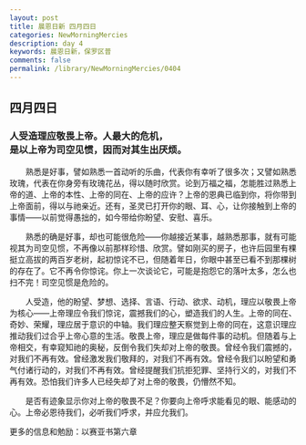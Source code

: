 ```yaml
---
layout: post
title: 晨恩日新 四月四日
categories: NewMorningMercies
description: day 4
keywords: 晨恩日新，保罗区普
comments: false
permalink: /library/NewMorningMercies/0404
---
```


## 四月四日

### 人受造理应敬畏上帝。人最大的危机， <br> 是以上帝为司空见惯，因而对其生出厌烦。


&emsp;&emsp;熟悉是好事，譬如熟悉一首动听的乐曲，代表你有幸听了很多次；又譬如熟悉玫瑰，代表在你身旁有玫瑰花丛，得以随时欣赏。论到万福之福，怎能胜过熟悉上帝的道、上帝的本性、上帝的同在、上帝的应许？上帝的恩典已临到你，将你带到上帝面前，得以与祂亲近。还有，圣灵已打开你的眼、耳、心，让你接触到上帝的事情——以前觉得愚拙的，如今带给你盼望、安慰、喜乐。

&emsp;&emsp;熟悉的确是好事，却也可能很危险——你越接近某事，越熟悉那事，就有可能视其为司空见惯，不再像以前那样珍惜、欣赏。譬如刚买的房子，也许后园里有棵挺立高拔的两百岁老树，起初惊诧不已，但随着年日，你眼中甚至已看不到那棵树的存在了。它不再令你惊诧。你上一次谈论它，可能是抱怨它的落叶太多，怎么也扫不完！司空见惯是危险的。

&emsp;&emsp;人受造，他的盼望、梦想、选择、言语、行动、欲求、动机，理应以敬畏上帝为核心——上帝理应令我们惊诧，震撼我们的心，塑造我们的人生。上帝的同在、奇妙、荣耀，理应居于意识的中轴。我们理应整天察觉到上帝的同在，这意识理应推动我们过合乎上帝心意的生活。敬畏上帝，理应是做每件事的动机。但随着与上帝相交，有幸窥知祂的奥秘，反倒令我们失却对上帝的敬畏。曾经令我们震撼的，对我们不再有效。曾经激发我们敬拜的，对我们不再有效。曾经令我们以盼望和勇气付诸行动的，对我们不再有效。曾经提醒我们抗拒犯罪、坚持行义的，对我们不再有效。恐怕我们许多人已经失却了对上帝的敬畏，仍懵然不知。

&emsp;&emsp;是否有迹象显示你对上帝的敬畏不足？你要向上帝呼求能看见的眼、能感动的心。上帝必恩待我们，必听我们呼求，并应允我们。

更多的信息和勉励：以赛亚书第六章